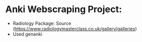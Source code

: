 # Anki Webscraping Project:
- Radiology Package: Source (https://www.radiologymasterclass.co.uk/gallery/galleries)
- Used genanki